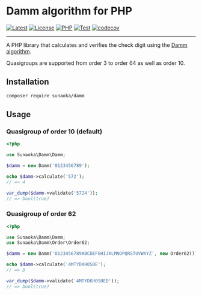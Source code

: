 # Damm algorithm for PHP

[![Latest](https://poser.pugx.org/sunaoka/damm/v)](https://packagist.org/packages/sunaoka/damm)
[![License](https://poser.pugx.org/sunaoka/damm/license)](https://packagist.org/packages/sunaoka/damm)
[![PHP](https://img.shields.io/packagist/php-v/sunaoka/damm)](composer.json)
[![Test](https://github.com/sunaoka/damm/actions/workflows/test.yml/badge.svg)](https://github.com/sunaoka/damm/actions/workflows/test.yml)
[![codecov](https://codecov.io/gh/sunaoka/damm/branch/develop/graph/badge.svg)](https://codecov.io/gh/sunaoka/damm)

---

A PHP library that calculates and verifies the check digit using the [Damm algorithm](https://en.wikipedia.org/wiki/Damm_algorithm).

Quasigroups are supported from order 3 to order 64 as well as order 10.

## Installation

```bash
composer require sunaoka/damm
```

## Usage

### Quasigroup of order 10 (default)

```php
<?php

use Sunaoka\Damm\Damm;

$damm = new Damm('0123456789');

echo $damm->calculate('572');
// => 4

var_dump($damm->validate('5724'));
// => bool(true)
```

### Quasigroup of order 62

```php
<?php

use Sunaoka\Damm\Damm;
use Sunaoka\Damm\Order\Order62;

$damm = new Damm('0123456789ABCDEFGHIJKLMNOPQRSTUVWXYZ', new Order62());

echo $damm->calculate('4MTYDKH0S0E');
// => D

var_dump($damm->validate('4MTYDKH0S0ED'));
// => bool(true)
```
